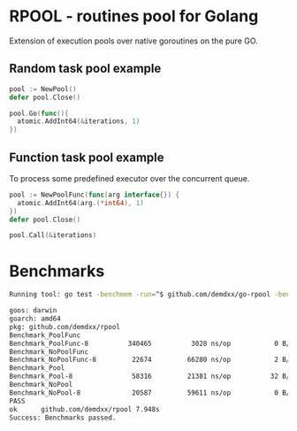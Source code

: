 # RPOOL - routines pool for Golang

Extension of execution pools over native goroutines on the pure GO.

## Random task pool example

```go
pool := NewPool()
defer pool.Close()

pool.Go(func(){
  atomic.AddInt64(&iterations, 1)
})
```

## Function task pool example

To process some predefined executor over the concurrent queue.

```go
pool := NewPoolFunc(func(arg interface{}) {
  atomic.AddInt64(arg.(*int64), 1)
})
defer pool.Close()

pool.Call(&iterations)
```

# Benchmarks

```sh
Running tool: go test -benchmem -run=^$ github.com/demdxx/go-rpool -bench . -v -race

goos: darwin
goarch: amd64
pkg: github.com/demdxx/rpool
Benchmark_PoolFunc
Benchmark_PoolFunc-8     	  340465	      3028 ns/op	       0 B/op	       0 allocs/op
Benchmark_NoPoolFunc
Benchmark_NoPoolFunc-8   	   22674	     66280 ns/op	       2 B/op	       0 allocs/op
Benchmark_Pool
Benchmark_Pool-8         	   58316	     21381 ns/op	      32 B/op	       1 allocs/op
Benchmark_NoPool
Benchmark_NoPool-8       	   20587	     59611 ns/op	       0 B/op	       0 allocs/op
PASS
ok  	github.com/demdxx/rpool	7.948s
Success: Benchmarks passed.
```
